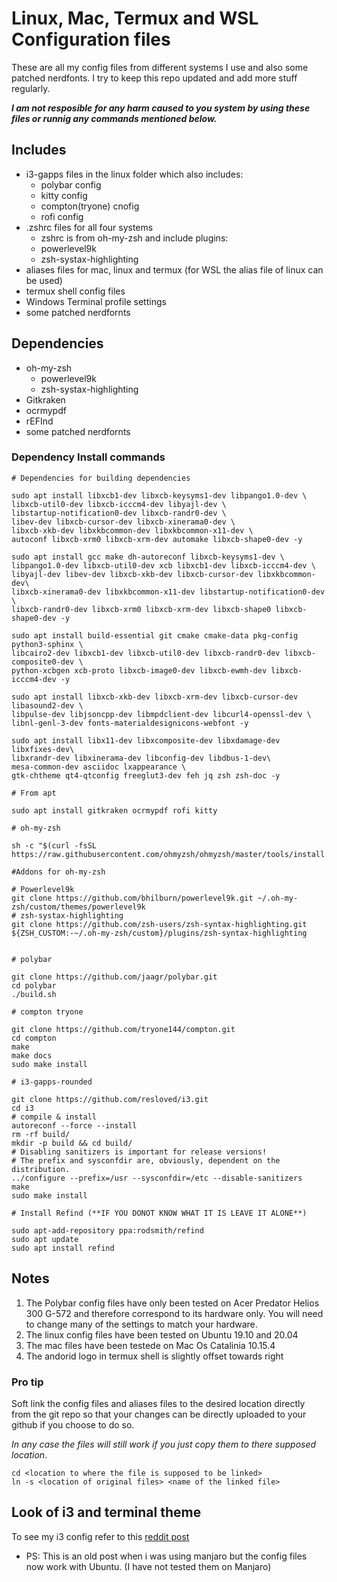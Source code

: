 # Linux, Mac, Termux and WSL Configuration files

These are all my config files from different systems I use and also some patched nerdfonts. I try to keep this repo updated and add more stuff regularly.

***I am not resposible for any harm caused to you system by using these files or runnig any commands mentioned below.***

## Includes

- i3-gapps files in the linux folder which also includes:
  - polybar config
  - kitty config
  - compton(tryone) cnofig
  - rofi config
- .zshrc files for all four systems
  - zshrc is from oh-my-zsh and include plugins:
  - powerlevel9k
  - zsh-systax-highlighting
- aliases files for mac, linux and termux (for WSL the alias file of linux can be used)
- termux shell config files
- Windows Terminal profile settings
- some patched nerdfornts

## Dependencies

- oh-my-zsh
  - powerlevel9k
  - zsh-systax-highlighting
- Gitkraken
- ocrmypdf
- rEFInd
- some patched nerdfornts

### Dependency Install commands

```shell
# Dependencies for building dependencies

sudo apt install libxcb1-dev libxcb-keysyms1-dev libpango1.0-dev \
libxcb-util0-dev libxcb-icccm4-dev libyajl-dev \
libstartup-notification0-dev libxcb-randr0-dev \
libev-dev libxcb-cursor-dev libxcb-xinerama0-dev \
libxcb-xkb-dev libxkbcommon-dev libxkbcommon-x11-dev \
autoconf libxcb-xrm0 libxcb-xrm-dev automake libxcb-shape0-dev -y

sudo apt install gcc make dh-autoreconf libxcb-keysyms1-dev \
libpango1.0-dev libxcb-util0-dev xcb libxcb1-dev libxcb-icccm4-dev \
libyajl-dev libev-dev libxcb-xkb-dev libxcb-cursor-dev libxkbcommon-dev\
libxcb-xinerama0-dev libxkbcommon-x11-dev libstartup-notification0-dev \
libxcb-randr0-dev libxcb-xrm0 libxcb-xrm-dev libxcb-shape0 libxcb-shape0-dev -y

sudo apt install build-essential git cmake cmake-data pkg-config python3-sphinx \
libcairo2-dev libxcb1-dev libxcb-util0-dev libxcb-randr0-dev libxcb-composite0-dev \
python-xcbgen xcb-proto libxcb-image0-dev libxcb-ewmh-dev libxcb-icccm4-dev -y

sudo apt install libxcb-xkb-dev libxcb-xrm-dev libxcb-cursor-dev libasound2-dev \
libpulse-dev libjsoncpp-dev libmpdclient-dev libcurl4-openssl-dev \
libnl-genl-3-dev fonts-materialdesignicons-webfont -y

sudo apt install libx11-dev libxcomposite-dev libxdamage-dev libxfixes-dev\
libxrandr-dev libxinerama-dev libconfig-dev libdbus-1-dev\
mesa-common-dev asciidoc lxappearance \
gtk-chtheme qt4-qtconfig freeglut3-dev feh jq zsh zsh-doc -y

# From apt

sudo apt install gitkraken ocrmypdf rofi kitty

# oh-my-zsh

sh -c "$(curl -fsSL https://raw.githubusercontent.com/ohmyzsh/ohmyzsh/master/tools/install.sh)"

#Addons for oh-my-zsh

# Powerlevel9k
git clone https://github.com/bhilburn/powerlevel9k.git ~/.oh-my-zsh/custom/themes/powerlevel9k
# zsh-systax-highlighting
git clone https://github.com/zsh-users/zsh-syntax-highlighting.git ${ZSH_CUSTOM:-~/.oh-my-zsh/custom}/plugins/zsh-syntax-highlighting


# polybar

git clone https://github.com/jaagr/polybar.git
cd polybar
./build.sh

# compton tryone

git clone https://github.com/tryone144/compton.git
cd compton
make
make docs
sudo make install

# i3-gapps-rounded

git clone https://github.com/resloved/i3.git
cd i3
# compile & install
autoreconf --force --install
rm -rf build/
mkdir -p build && cd build/
# Disabling sanitizers is important for release versions!
# The prefix and sysconfdir are, obviously, dependent on the distribution.
../configure --prefix=/usr --sysconfdir=/etc --disable-sanitizers
make
sudo make install

# Install Refind (**IF YOU DONOT KNOW WHAT IT IS LEAVE IT ALONE**)

sudo apt-add-repository ppa:rodsmith/refind
sudo apt update
sudo apt install refind
```

## Notes

1. The Polybar config files have only been tested on Acer Predator Helios 300 G-572 and therefore correspond to its hardware only. You will need to change many of the settings to match your hardware.
2. The linux config files have been tested on Ubuntu 19.10 and 20.04
3. The mac files have been testede on Mac Os Catalinia 10.15.4
4. The andorid logo in termux shell is slightly offset towards right

### Pro tip

 Soft link the config files and aliases files to the desired location directly from the git repo so that your changes can be directly uploaded to your github if you choose to do so.

 *In any case the files will still work if you just copy them to there supposed location*.

  ```shell
  cd <location to where the file is supposed to be linked>
  ln -s <location of original files> <name of the linked file>
  ```

## Look of i3 and terminal theme

To see my i3 config refer to this [reddit post](https://www.reddit.com/r/unixporn/comments/cwlk8i/i3gaps_a_blurry_rice/?utm_source=share&utm_medium=web2x)

- PS: This is an old post when i was using manjaro but the config files now work with Ubuntu. (I have not tested them on Manjaro)
